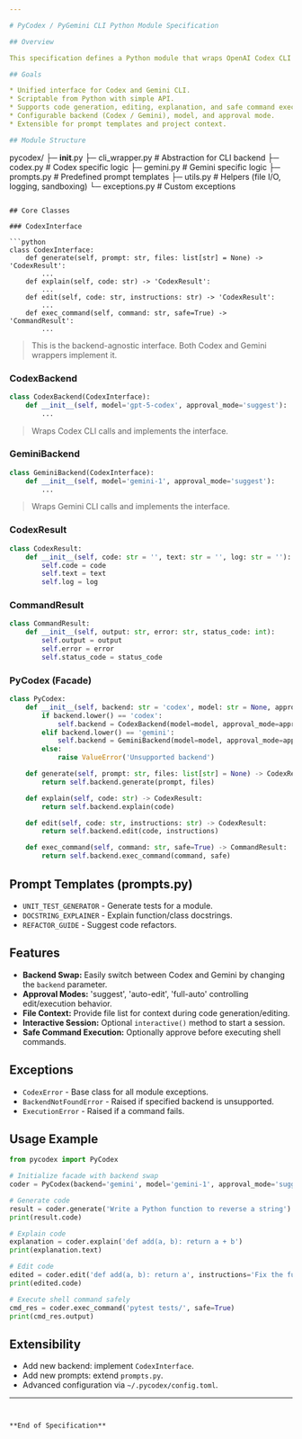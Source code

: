 ```yaml
---

# PyCodex / PyGemini CLI Python Module Specification

## Overview

This specification defines a Python module that wraps OpenAI Codex CLI or Gemini CLI, providing a unified interface for scripting code generation, editing, explanation, and command execution. The design allows swapping the backend (Codex or Gemini) without changing the user-facing API.

## Goals

* Unified interface for Codex and Gemini CLI.
* Scriptable from Python with simple API.
* Supports code generation, editing, explanation, and safe command execution.
* Configurable backend (Codex / Gemini), model, and approval mode.
* Extensible for prompt templates and project context.

## Module Structure

```
pycodex/
├─ __init__.py
├─ cli_wrapper.py       # Abstraction for CLI backend
├─ codex.py             # Codex specific logic
├─ gemini.py            # Gemini specific logic
├─ prompts.py           # Predefined prompt templates
├─ utils.py             # Helpers (file I/O, logging, sandboxing)
└─ exceptions.py        # Custom exceptions
```

## Core Classes

### CodexInterface

```python
class CodexInterface:
    def generate(self, prompt: str, files: list[str] = None) -> 'CodexResult':
        ...
    def explain(self, code: str) -> 'CodexResult':
        ...
    def edit(self, code: str, instructions: str) -> 'CodexResult':
        ...
    def exec_command(self, command: str, safe=True) -> 'CommandResult':
        ...
```

> This is the backend-agnostic interface. Both Codex and Gemini wrappers implement it.

### CodexBackend

```python
class CodexBackend(CodexInterface):
    def __init__(self, model='gpt-5-codex', approval_mode='suggest'):
        ...
```

> Wraps Codex CLI calls and implements the interface.

### GeminiBackend

```python
class GeminiBackend(CodexInterface):
    def __init__(self, model='gemini-1', approval_mode='suggest'):
        ...
```

> Wraps Gemini CLI calls and implements the interface.

### CodexResult

```python
class CodexResult:
    def __init__(self, code: str = '', text: str = '', log: str = ''):
        self.code = code
        self.text = text
        self.log = log
```

### CommandResult

```python
class CommandResult:
    def __init__(self, output: str, error: str, status_code: int):
        self.output = output
        self.error = error
        self.status_code = status_code
```

### PyCodex (Facade)

```python
class PyCodex:
    def __init__(self, backend: str = 'codex', model: str = None, approval_mode: str = 'suggest'):
        if backend.lower() == 'codex':
            self.backend = CodexBackend(model=model, approval_mode=approval_mode)
        elif backend.lower() == 'gemini':
            self.backend = GeminiBackend(model=model, approval_mode=approval_mode)
        else:
            raise ValueError('Unsupported backend')

    def generate(self, prompt: str, files: list[str] = None) -> CodexResult:
        return self.backend.generate(prompt, files)

    def explain(self, code: str) -> CodexResult:
        return self.backend.explain(code)

    def edit(self, code: str, instructions: str) -> CodexResult:
        return self.backend.edit(code, instructions)

    def exec_command(self, command: str, safe=True) -> CommandResult:
        return self.backend.exec_command(command, safe)
```

## Prompt Templates (prompts.py)

* `UNIT_TEST_GENERATOR` - Generate tests for a module.
* `DOCSTRING_EXPLAINER` - Explain function/class docstrings.
* `REFACTOR_GUIDE` - Suggest code refactors.

## Features

* **Backend Swap:** Easily switch between Codex and Gemini by changing the `backend` parameter.
* **Approval Modes:** 'suggest', 'auto-edit', 'full-auto' controlling edit/execution behavior.
* **File Context:** Provide file list for context during code generation/editing.
* **Interactive Session:** Optional `interactive()` method to start a session.
* **Safe Command Execution:** Optionally approve before executing shell commands.

## Exceptions

* `CodexError` - Base class for all module exceptions.
* `BackendNotFoundError` - Raised if specified backend is unsupported.
* `ExecutionError` - Raised if a command fails.

## Usage Example

```python
from pycodex import PyCodex

# Initialize facade with backend swap
coder = PyCodex(backend='gemini', model='gemini-1', approval_mode='suggest')

# Generate code
result = coder.generate('Write a Python function to reverse a string')
print(result.code)

# Explain code
explanation = coder.explain('def add(a, b): return a + b')
print(explanation.text)

# Edit code
edited = coder.edit('def add(a, b): return a', instructions='Fix the function to return the sum')
print(edited.code)

# Execute shell command safely
cmd_res = coder.exec_command('pytest tests/', safe=True)
print(cmd_res.output)
```

## Extensibility

* Add new backend: implement `CodexInterface`.
* Add new prompts: extend `prompts.py`.
* Advanced configuration via `~/.pycodex/config.toml`.

---
```


**End of Specification**
